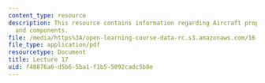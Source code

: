 ```yaml
---
content_type: resource
description: This resource contains information regarding Aircraft propulsion, configuration
  and components.
file: /media/https%3A/open-learning-course-data-rc.s3.amazonaws.com/16-50-introduction-to-propulsion-systems-spring-2012/f48876a6d5b65ba1f1b55092cadc5b8e_MIT16_50S12_lec17.pdf
file_type: application/pdf
resourcetype: Document
title: Lecture 17
uid: f48876a6-d5b6-5ba1-f1b5-5092cadc5b8e
---
```

